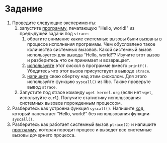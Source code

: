 # Задание

1. Проведите следующие эксперименты:
    1. запустите [программу](src/1.i.a), печатающую "Hello, world!" из предыдущей задачи под `strace`:
        1. обратите внимание какие системные вызовы были вызваны в процессе исполнения программы. Чем обусловлено такое количество системных вызовов. Какой системный вызов используется для вывода “Hello, world!”? Изучите этот вызов и разберитесь что он принимает и возвращает.
        2. [используйте](src/1.i.b) этот сискол в программе вместо `printf()`. Убедитесь что этот вызов присутствует в выводе `strace`.
        3. [напишите](src/1.i.c) свою обертку над этим сисколом. Для этого используйте функцию `syscall()` из libc. Также проверьте вывод `strace`.
    2. Запустите под strace команду `wget kernel.org` (если нет `wget`, используйте `curl`). Получите статистику использования системных вызовов порожденным процессом.
2. Разберитесь как устроена функция `syscall()`. Напишите [код](src/2), который напечатает "Hello, world!" без использования функции `syscall()`.
3. Разберитесь как работает системный вызов `ptrace(2)` и напишите [программу](src/3), которая породит процесс и выведет все системные вызовы дочернего процесса.